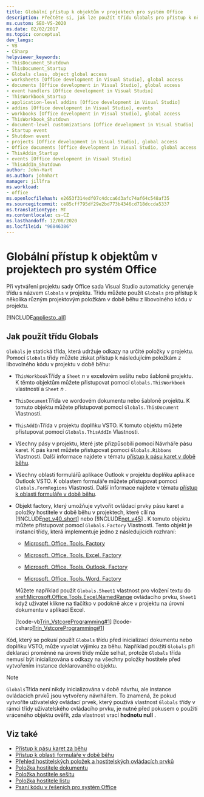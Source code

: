 ```yaml
---
title: Globální přístup k objektům v projektech pro systém Office
description: Přečtěte si, jak lze použít třídu Globals pro přístup k několika různým projektovým položkám v době běhu z libovolného kódu v projektu.
ms.custom: SEO-VS-2020
ms.date: 02/02/2017
ms.topic: conceptual
dev_langs:
- VB
- CSharp
helpviewer_keywords:
- ThisDocument_Shutdown
- ThisDocument_Startup
- Globals class, object global access
- worksheets [Office development in Visual Studio], global access
- documents [Office development in Visual Studio], global access
- event handlers [Office development in Visual Studio]
- ThisWorkbook_Startup
- application-level addins [Office development in Visual Studio]
- addins [Office development in Visual Studio], events
- workbooks [Office development in Visual Studio], global access
- ThisWorkbook_Shutdown
- document-level customizations [Office development in Visual Studio]
- Startup event
- Shutdown event
- projects [Office development in Visual Studio], global access
- Office documents [Office development in Visual Studio, global access
- ThisAddin_Startup
- events [Office development in Visual Studio]
- ThisAddIn_Shutdown
author: John-Hart
ms.author: johnhart
manager: jillfra
ms.workload:
- office
ms.openlocfilehash: e2653f314edf07c4dcca6d3afc74af64c548af35
ms.sourcegitcommit: ce85cff795df29e2bd773b4346cd718dccda5337
ms.translationtype: MT
ms.contentlocale: cs-CZ
ms.lasthandoff: 12/08/2020
ms.locfileid: "96846386"
---
```

# <a name="global-access-to-objects-in-office-projects"></a>Globální přístup k objektům v projektech pro systém Office
  Při vytváření projektu sady Office sada Visual Studio automaticky generuje třídu s názvem `Globals` v projektu. Třídu můžete použít `Globals` pro přístup k několika různým projektovým položkám v době běhu z libovolného kódu v projektu.

 [!INCLUDE[appliesto_all](../vsto/includes/appliesto-all-md.md)]

## <a name="how-to-use-the-globals-class"></a>Jak použít třídu Globals
 `Globals` je statická třída, která udržuje odkazy na určité položky v projektu. Pomocí `Globals` třídy můžete získat přístup k následujícím položkám z libovolného kódu v projektu v době běhu:

- `ThisWorkbook`Třídy a `Sheet` *n* v excelovém sešitu nebo šabloně projektu. K těmto objektům můžete přistupovat pomocí `Globals.ThisWorkbook` vlastností a `Sheet` *n* .

- `ThisDocument`Třída ve wordovém dokumentu nebo šabloně projektu. K tomuto objektu můžete přistupovat pomocí `Globals.ThisDocument` Vlastnosti.

- `ThisAddIn`Třída v projektu doplňku VSTO. K tomuto objektu můžete přistupovat pomocí `Globals.ThisAddIn` Vlastnosti.

- Všechny pásy v projektu, které jste přizpůsobili pomocí Návrháře pásu karet. K pás karet můžete přistupovat pomocí `Globals.Ribbons` Vlastnosti. Další informace najdete v tématu [přístup k pásu karet v době běhu](../vsto/accessing-the-ribbon-at-run-time.md).

- Všechny oblasti formulářů aplikace Outlook v projektu doplňku aplikace Outlook VSTO. K oblastem formuláře můžete přistupovat pomocí `Globals.FormRegions` Vlastnosti. Další informace najdete v tématu [přístup k oblasti formuláře v době běhu](../vsto/accessing-a-form-region-at-run-time.md).

- Objekt factory, který umožňuje vytvořit ovládací prvky pásu karet a položky hostitele v době běhu v projektech, které cílí na [!INCLUDE[net_v40_short](../sharepoint/includes/net-v40-short-md.md)] nebo [!INCLUDE[net_v45](../vsto/includes/net-v45-md.md)] . K tomuto objektu můžete přistupovat pomocí `Globals.Factory` Vlastnosti. Tento objekt je instancí třídy, která implementuje jedno z následujících rozhraní:

  - [Microsoft. Office. Tools. Factory](xref:Microsoft.Office.Tools.Factory)

  - [Microsoft. Office. Tools. Excel. Factory](xref:Microsoft.Office.Tools.Excel.Factory)

  - [Microsoft. Office. Tools. Outlook. Factory](xref:Microsoft.Office.Tools.Outlook.Factory)

  - [Microsoft. Office. Tools. Word. Factory](xref:Microsoft.Office.Tools.Word.Factory)

  Můžete například použít `Globals.Sheet1` vlastnost pro vložení textu do <xref:Microsoft.Office.Tools.Excel.NamedRange> ovládacího prvku, `Sheet1` když uživatel klikne na tlačítko v podokně akce v projektu na úrovni dokumentu v aplikaci Excel.

  [!code-vb[Trin_VstcoreProgramming#1](../vsto/codesnippet/VisualBasic/Trin_VstcoreProgrammingExcelVB/Sheet1.vb#1)]
  [!code-csharp[Trin_VstcoreProgramming#1](../vsto/codesnippet/CSharp/Trin_VstcoreProgrammingExcelCS/Sheet1.cs#1)]

 Kód, který se pokusí použít `Globals` třídu před inicializací dokumentu nebo doplňku VSTO, může vyvolat výjimku za běhu. Například použití `Globals` při deklaraci proměnné na úrovni třídy může selhat, protože `Globals` třída nemusí být inicializována s odkazy na všechny položky hostitele před vytvořením instance deklarovaného objektu.

> [!NOTE]
> `Globals`Třída není nikdy inicializována v době návrhu, ale instance ovládacích prvků jsou vytvořeny návrhářem. To znamená, že pokud vytvoříte uživatelský ovládací prvek, který používá vlastnost `Globals` třídy v rámci třídy uživatelského ovládacího prvku, je nutné před pokusem o použití vráceného objektu ověřit, zda vlastnost vrací **hodnotu null** .

## <a name="see-also"></a>Viz také
- [Přístup k pásu karet za běhu](../vsto/accessing-the-ribbon-at-run-time.md)
- [Přístup k oblasti formuláře v době běhu](../vsto/accessing-a-form-region-at-run-time.md)
- [Přehled hostitelských položek a hostitelských ovládacích prvků](../vsto/host-items-and-host-controls-overview.md)
- [Položka hostitele dokumentu](../vsto/document-host-item.md)
- [Položka hostitele sešitu](../vsto/workbook-host-item.md)
- [Položka hostitele listu](../vsto/worksheet-host-item.md)
- [Psaní kódu v řešeních pro systém Office](../vsto/writing-code-in-office-solutions.md)
